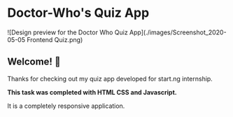 # Doctor-Who's Quiz App

![Design preview for the Doctor Who Quiz App](./images/Screenshot_2020-05-05 Frontend Quiz.png)

## Welcome! 👋

Thanks for checking out my quiz app developed for start.ng internship.

**This task was completed with HTML CSS and Javascript.**

It is a completely responsive application.
